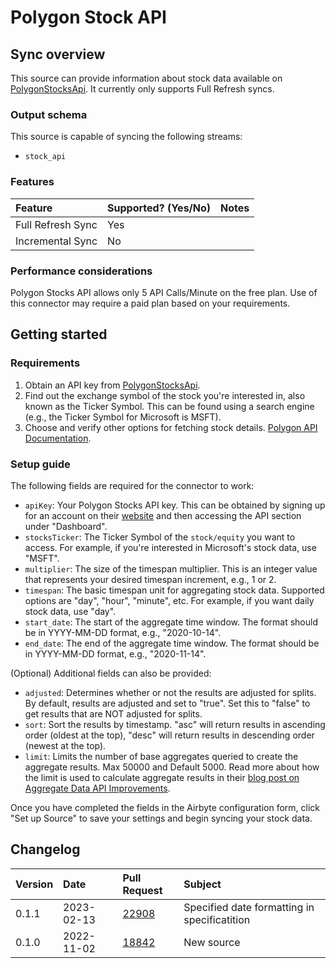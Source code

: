 # Polygon Stock API

## Sync overview

This source can provide information about stock data available on 
[PolygonStocksApi](https://polygon.io). It currently only supports Full Refresh
syncs.

### Output schema

This source is capable of syncing the following streams:

* `stock_api`

### Features

| Feature           | Supported? \(Yes/No\) | Notes                                                   |
|:------------------|:----------------------|:--------------------------------------------------------|
| Full Refresh Sync | Yes                   |                                                         |
| Incremental Sync  | No                    |                                                         |

### Performance considerations

Polygon Stocks API allows only 5 API Calls/Minute on the free plan. Use of this connector
may require a paid plan based on your requirements.

## Getting started

### Requirements

1. Obtain an API key from [PolygonStocksApi](https://polygon.io).
2. Find out the exchange symbol of the stock you're interested in, also known as the Ticker Symbol. This can be found using a search engine (e.g., the Ticker Symbol for Microsoft is MSFT).
3. Choose and verify other options for fetching stock details. [Polygon API Documentation](https://polygon.io/docs/stocks/get_v2_aggs_ticker__stocksticker__range__multiplier___timespan___from___to).

### Setup guide

The following fields are required for the connector to work:

- `apiKey`: Your Polygon Stocks API key. This can be obtained by signing up for an account on their [website](https://polygon.io/signup) and then accessing the API section under "Dashboard".
- `stocksTicker`: The Ticker Symbol of the `stock/equity` you want to access. For example, if you're interested in Microsoft's stock data, use "MSFT".
- `multiplier`: The size of the timespan multiplier. This is an integer value that represents your desired timespan increment, e.g., 1 or 2.
- `timespan`: The basic timespan unit for aggregating stock data. Supported options are "day", "hour", "minute", etc. For example, if you want daily stock data, use "day".
- `start_date`: The start of the aggregate time window. The format should be in YYYY-MM-DD format, e.g., "2020-10-14".
- `end_date`: The end of the aggregate time window. The format should be in YYYY-MM-DD format, e.g., "2020-11-14".

(Optional) Additional fields can also be provided:

- `adjusted`: Determines whether or not the results are adjusted for splits. By default, results are adjusted and set to "true". Set this to "false" to get results that are NOT adjusted for splits.
- `sort`: Sort the results by timestamp. "asc" will return results in ascending order (oldest at the top), "desc" will return results in descending order (newest at the top).
- `limit`: Limits the number of base aggregates queried to create the aggregate results. Max 50000 and Default 5000. Read more about how the limit is used to calculate aggregate results in their [blog post on Aggregate Data API Improvements](https://polygon.io/blog/aggs-api-updates/).

Once you have completed the fields in the Airbyte configuration form, click "Set up Source" to save your settings and begin syncing your stock data.

## Changelog

| Version | Date       | Pull Request                                             | Subject    |
|:--------|:-----------|:---------------------------------------------------------|:-----------|
| 0.1.1   | 2023-02-13 | [22908](https://github.com/airbytehq/airbyte/pull/22908) | Specified date formatting in specificatition  |
| 0.1.0   | 2022-11-02 | [18842](https://github.com/airbytehq/airbyte/pull/18842) | New source |
